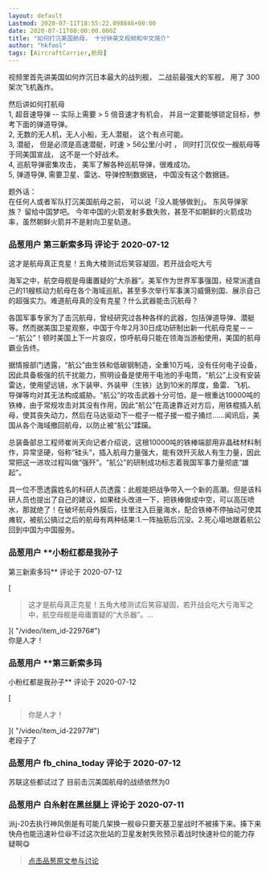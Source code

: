 ```yaml
---
layout: default
Lastmod: 2020-07-11T18:55:22.098846+00:00
date: 2020-07-11T00:00:00.000Z
title: "如何打沉美国航母， 十分钟英文视频和中文简介"
author: "hkfool"
tags: [AircraftCarrier,航母]
---
```


视频里首先讲美国如何炸沉日本最大的战列舰， 二战前最强大的军舰， 用了 300 架次飞机轰炸。  
  
然后讲如何打航母  
1, 超音速导弹 -- 实际上需要 > 5 倍音速才有机会， 并且一定要能够锁定目标，参考下面的弹道导弹。  
2, 无数的无人机，无人小船，无人潜艇， 这个有点可能。  
3, 潜艇， 但是必须是高速潜艇，时速 > 56公里/小时 ， 同时打沉仅仅一艘航母等于同美国宣战， 这不是一个好战术。  
4, 巡航导弹密集攻击， 美军了解各种巡航导弹，很难成功。  
5, 弹道导弹, 需要卫星、雷达、导弹控制数据链， 中国没有这个数据链。  
  
题外话：  
在任何人或者军队打沉美国航母之前， 可以说「没人能够做到」。 东风导弹家族？ 留给中国梦吧。 今年中国的火箭发射多数失败，甚至不如朝鲜的火箭成功率，虽然朝鲜火箭并不是射向卫星轨道。

            
### 品葱用户 **第三新索多玛** 评论于 2020-07-12
        
这才是航母真正克星！五角大楼测试后笑容凝固，若开战会吃大亏  
  
海军之中，航空母舰是毋庸置疑的“大杀器”。美军作为世界军事强国，经常派遣自己的11艘核动力航母在各个海域巡航，甚至多次举行军事演习威慑别国、展示自己的超强实力。难道航母真的没有克星？什么武器能击沉航母？  
  
各国军事专家为了击沉航母，曾经研究过各种各样的武器，包括弹道导弹、潜艇等。然而据美国卫星观察，中国于今年2月30日成功研制出新一代航母克星－－－“航公”！顿时美国上下一片哀叹，惊呼航母只能在领海当游船使用，美国的航母霸业告终。  
  
据情报部门透露，“航公”由生铁和低碳钢制造，全重10万吨，没有任何电子设备，因此具备极强的抗干扰能力，照明设备是使用干电池的手电筒，“航公”上没有安装雷达，使用望远镜，水下装甲、外装甲（生铁）达到10米的厚度，鱼雷、飞机、导弹等均对其无法构成威胁。“航公”的攻击武器十分可怕，是一根重达10000吨的铁棒，由于常规攻击对其没有作用，因此“航公”在高速靠近对方后，用铁棍插入航母，使其丧失动力，然后在马达驱动下一棍子一棍子接一棍子捅烂……闻讯后，美国从各个海域撤回航母，以防止被“航公”蹂躏。  
  
总装备部总工程师崔尚天向记者介绍说，这根10000吨的铁棒端部用非晶硅材料制作，异常坚硬，俗称“硅头”，插入航母力量强大，能有效歼灭敌人有生力量，因此常把这一进攻过程叫做“强歼”。“航公”的研制成功标志着我国军事力量彻底“雄起”。  
  
具一位不愿透露姓名的科研人员透露：此舰能把战争带入一个新的高潮。但是该科研人员也提出了自己的建议，如果硅头改进一下，把铁棒做成中空，可以高压喷水，那就绝了！在破坏航母外膜后，往里注入巨量海水，配合铁棒不停抽动可使其瘫软，被航公搞过之后的航母有两种结果:1.一阵抽筋后沉没。2.死心塌地跟着航公回到中国为中国服务。
        


            
### 品葱用户 **小粉红都是我孙子 
第三新索多玛** 评论于 2020-07-12
        
[

> 这才是航母真正克星！五角大楼测试后笑容凝固，若开战会吃大亏海军之中，航空母舰是毋庸置疑的“大杀器”。...

]( "/video/item_id-22976#")  
你是人才！
        


            
### 品葱用户 **第三新索多玛 
小粉红都是我孙子** 评论于 2020-07-12
        
[

> 你是人才！

]( "/video/item_id-22977#")  
老段子了
        


            
### 品葱用户 **fb_china_today** 评论于 2020-07-12
        
苏联这些都试过了 目前击沉美国航母的战绩依然为0
        


            
### 品葱用户 **白糸射在黑丝腿上** 评论于 2020-07-11
        
派j-20去执行神风倒是有可能几架换一舰😆只要天基卫星战时不被揍下来。揍下来快舟也能迅速补位😆不过这次批站的卫星发射失败预示着战时快速补位的能力存疑啊😋
        






> [点击品葱原文参与讨论](https://pincong.rocks/video/2535)

